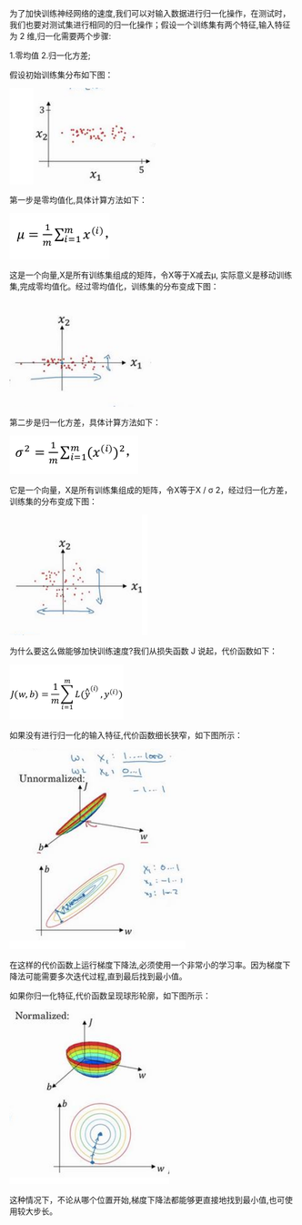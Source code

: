 ​       为了加快训练神经网络的速度,我们可以对输入数据进行归一化操作，在测试时，我们也要对测试集进行相同的归一化操作；假设一个训练集有两个特征,输入特征为 2 维,归一化需要两个步骤:

1.零均值
2.归一化方差;

假设初始训练集分布如下图：

![1548120434179](assets/1548120434179.png)

第一步是零均值化,具体计算方法如下：

![1548119829992](assets/1548119829992.png)

这是一个向量,X是所有训练集组成的矩阵，令X等于X减去μ, 实际意义是移动训练集,完成零均值化。经过零均值化，训练集的分布变成下图：

![1548120494544](assets/1548120494544.png)

第二步是归一化方差，具体计算方法如下：

![1548120123853](assets/1548120123853.png)

它是一个向量，X是所有训练集组成的矩阵，令X等于X / σ 2，经过归一化方差，训练集的分布变成下图：



![1548120526956](assets/1548120526956.png)

为什么要这么做能够加快训练速度?我们从损失函数 J 说起，代价函数如下：

![1548120689317](assets/1548120689317.png)

如果没有进行归一化的输入特征,代价函数细长狭窄，如下图所示：

![1548121700248](assets/1548121700248.png)

在这样的代价函数上运行梯度下降法,必须使用一个非常小的学习率。因为梯度下降法可能需要多次迭代过程,直到最后找到最小值。

如果你归一化特征,代价函数呈现球形轮廓，如下图所示：

![1548121997916](assets/1548121997916.png)

这种情况下，不论从哪个位置开始,梯度下降法都能够更直接地找到最小值,也可使用较大步长。













































































